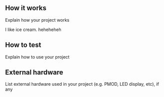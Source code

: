 <!---

This file is used to generate your project datasheet. Please fill in the information below and delete any unused
sections.

You can also include images in this folder and reference them in the markdown. Each image must be less than
512 kb in size, and the combined size of all images must be less than 1 MB.
-->

## How it works

Explain how your project works

I like ice cream. heheheheh

## How to test

Explain how to use your project

## External hardware

List external hardware used in your project (e.g. PMOD, LED display, etc), if any
